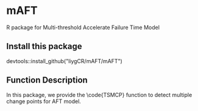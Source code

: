 # mAFT
R package for Multi-threshold Accelerate Failure Time Model

## Install this package
devtools::install_github("liygCR/mAFT/mAFT")

## Function Description
In this package, we provide the \code{TSMCP} function to detect multiple change points for AFT model.
